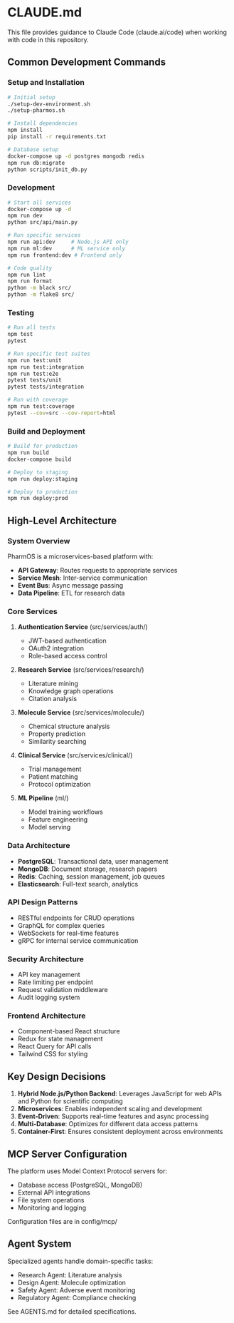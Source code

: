 # CLAUDE.md

This file provides guidance to Claude Code (claude.ai/code) when working with code in this repository.

## Common Development Commands

### Setup and Installation
```bash
# Initial setup
./setup-dev-environment.sh
./setup-pharmos.sh

# Install dependencies
npm install
pip install -r requirements.txt

# Database setup
docker-compose up -d postgres mongodb redis
npm run db:migrate
python scripts/init_db.py
```

### Development
```bash
# Start all services
docker-compose up -d
npm run dev
python src/api/main.py

# Run specific services
npm run api:dev     # Node.js API only
npm run ml:dev      # ML service only
npm run frontend:dev # Frontend only

# Code quality
npm run lint
npm run format
python -m black src/
python -m flake8 src/
```

### Testing
```bash
# Run all tests
npm test
pytest

# Run specific test suites
npm run test:unit
npm run test:integration
npm run test:e2e
pytest tests/unit
pytest tests/integration

# Run with coverage
npm run test:coverage
pytest --cov=src --cov-report=html
```

### Build and Deployment
```bash
# Build for production
npm run build
docker-compose build

# Deploy to staging
npm run deploy:staging

# Deploy to production
npm run deploy:prod
```

## High-Level Architecture

### System Overview
PharmOS is a microservices-based platform with:
- **API Gateway**: Routes requests to appropriate services
- **Service Mesh**: Inter-service communication
- **Event Bus**: Async message passing
- **Data Pipeline**: ETL for research data

### Core Services
1. **Authentication Service** (src/services/auth/)
   - JWT-based authentication
   - OAuth2 integration
   - Role-based access control

2. **Research Service** (src/services/research/)
   - Literature mining
   - Knowledge graph operations
   - Citation analysis

3. **Molecule Service** (src/services/molecule/)
   - Chemical structure analysis
   - Property prediction
   - Similarity searching

4. **Clinical Service** (src/services/clinical/)
   - Trial management
   - Patient matching
   - Protocol optimization

5. **ML Pipeline** (ml/)
   - Model training workflows
   - Feature engineering
   - Model serving

### Data Architecture
- **PostgreSQL**: Transactional data, user management
- **MongoDB**: Document storage, research papers
- **Redis**: Caching, session management, job queues
- **Elasticsearch**: Full-text search, analytics

### API Design Patterns
- RESTful endpoints for CRUD operations
- GraphQL for complex queries
- WebSockets for real-time features
- gRPC for internal service communication

### Security Architecture
- API key management
- Rate limiting per endpoint
- Request validation middleware
- Audit logging system

### Frontend Architecture
- Component-based React structure
- Redux for state management
- React Query for API calls
- Tailwind CSS for styling

## Key Design Decisions

1. **Hybrid Node.js/Python Backend**: Leverages JavaScript for web APIs and Python for scientific computing
2. **Microservices**: Enables independent scaling and development
3. **Event-Driven**: Supports real-time features and async processing
4. **Multi-Database**: Optimizes for different data access patterns
5. **Container-First**: Ensures consistent deployment across environments

## MCP Server Configuration

The platform uses Model Context Protocol servers for:
- Database access (PostgreSQL, MongoDB)
- External API integrations
- File system operations
- Monitoring and logging

Configuration files are in config/mcp/

## Agent System

Specialized agents handle domain-specific tasks:
- Research Agent: Literature analysis
- Design Agent: Molecule optimization
- Safety Agent: Adverse event monitoring
- Regulatory Agent: Compliance checking

See AGENTS.md for detailed specifications.